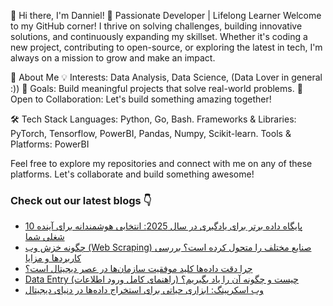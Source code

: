 👋 Hi there, I'm Danniel!
🚀 Passionate Developer | Lifelong Learner
Welcome to my GitHub corner! I thrive on solving challenges, building innovative solutions, and continuously expanding my skillset. Whether it's coding a new project, contributing to open-source, or exploring the latest in tech, I'm always on a mission to grow and make an impact.

🌟 About Me
  💡 Interests: Data Analysis, Data Science, (Data Lover in general :))
  🎯 Goals: Build meaningful projects that solve real-world problems.
  🤝 Open to Collaboration: Let's build something amazing together!

🛠️ Tech Stack
  Languages: Python, Go, Bash.
  Frameworks & Libraries: PyTorch, Tensorflow, PowerBI, Pandas, Numpy, Scikit-learn.
  Tools & Platforms: PowerBI

Feel free to explore my repositories and connect with me on any of these platforms. Let's collaborate and build something awesome!


### Check out our latest blogs 👇

<!-- BLOG-POST-LIST:START -->
- [10 پایگاه داده برتر برای یادگیری در سال 2025: انتخابی هوشمندانه برای آینده شغلی شما](https://cyberuni.ir/blog/10-%D9%BE%D8%A7%DB%8C%DA%AF%D8%A7%D9%87-%D8%AF%D8%A7%D8%AF%D9%87-%D8%A8%D8%B1%D8%AA%D8%B1-%D8%A8%D8%B1%D8%A7%DB%8C-%DB%8C%D8%A7%D8%AF%DA%AF%DB%8C%D8%B1%DB%8C-%D8%AF%D8%B1-%D8%B3%D8%A7%D9%84-2025-%D8%A7%D9%86%D8%AA%D8%AE%D8%A7%D8%A8%DB%8C-%D9%87%D9%88%D8%B4%D9%85%D9%86%D8%AF%D8%A7%D9%86%D9%87-%D8%A8%D8%B1%D8%A7%DB%8C-%D8%A2%DB%8C%D9%86%D8%AF%D9%87-%D8%B4%D8%BA%D9%84%DB%8C-%D8%B4%D9%85%D8%A7/)
- [چگونه خزش وب &lpar;Web Scraping&rpar; صنایع مختلف را متحول کرده است؟ بررسی کاربردها و مزایا](https://cyberuni.ir/blog/%DA%86%DA%AF%D9%88%D9%86%D9%87-%D8%AE%D8%B2%D8%B4-%D9%88%D8%A8-web-scraping-%D8%B5%D9%86%D8%A7%DB%8C%D8%B9-%D9%85%D8%AE%D8%AA%D9%84%D9%81-%D8%B1%D8%A7-%D9%85%D8%AA%D8%AD%D9%88%D9%84-%DA%A9%D8%B1%D8%AF%D9%87-%D8%A7%D8%B3%D8%AA-%D8%A8%D8%B1%D8%B1%D8%B3%DB%8C-%DA%A9%D8%A7%D8%B1%D8%A8%D8%B1%D8%AF%D9%87%D8%A7-%D9%88-%D9%85%D8%B2%D8%A7%DB%8C%D8%A7/)
- [چرا دقت داده‌ها کلید موفقیت سازمان‌ها در عصر دیجیتال است؟](https://cyberuni.ir/blog/%DA%86%D8%B1%D8%A7-%D8%AF%D9%82%D8%AA-%D8%AF%D8%A7%D8%AF%D9%87%D9%87%D8%A7-%DA%A9%D9%84%DB%8C%D8%AF-%D9%85%D9%88%D9%81%D9%82%DB%8C%D8%AA-%D8%B3%D8%A7%D8%B2%D9%85%D8%A7%D9%86%D9%87%D8%A7-%D8%AF%D8%B1-%D8%B9%D8%B5%D8%B1-%D8%AF%DB%8C%D8%AC%DB%8C%D8%AA%D8%A7%D9%84-%D8%A7%D8%B3%D8%AA/)
- [Data Entry چیست و چگونه آن را یاد بگیریم؟ &lpar;راهنمای کامل ورود اطلاعات&rpar;](https://cyberuni.ir/blog/data-entry-%DA%86%DB%8C%D8%B3%D8%AA-%D9%88-%D9%85%D8%B3%DB%8C%D8%B1-%DB%8C%D8%A7%D8%AF%DA%AF%DB%8C%D8%B1%DB%8C-%D8%A2%D9%86-%D8%A8%D9%87-%DA%86%D9%87-%D8%B4%DA%A9%D9%84-%D8%A7%D8%B3%D8%AA/)
- [وب اسکرپینگ: ابزاری حیاتی برای استخراج داده‌ها در دنیای دیجیتال](https://cyberuni.ir/blog/%D9%88%D8%A8-%D8%A7%D8%B3%DA%A9%D8%B1%D9%BE%DB%8C%D9%86%DA%AF-%D8%A7%D8%A8%D8%B2%D8%A7%D8%B1%DB%8C-%D8%AD%DB%8C%D8%A7%D8%AA%DB%8C-%D8%A8%D8%B1%D8%A7%DB%8C-%D8%A7%D8%B3%D8%AA%D8%AE%D8%B1%D8%A7%D8%AC-%D8%AF%D8%A7%D8%AF%D9%87%D9%87%D8%A7-%D8%AF%D8%B1-%D8%AF%D9%86%DB%8C%D8%A7%DB%8C-%D8%AF%DB%8C%D8%AC%DB%8C%D8%AA%D8%A7%D9%84/)
<!-- BLOG-POST-LIST:END -->
